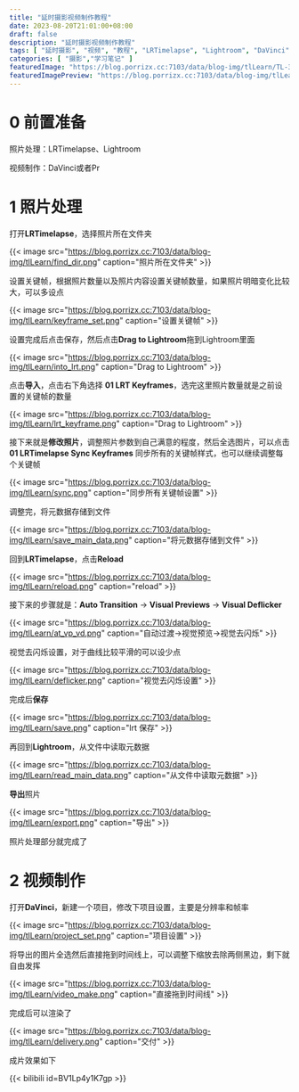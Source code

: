 ```yaml
---
title: "延时摄影视频制作教程"
date: 2023-08-20T21:01:00+08:00
draft: false
description: "延时摄影视频制作教程"
tags: [ "延时摄影", "视频", "教程", "LRTimelapse", "Lightroom", "DaVinci" ]
categories: [ "摄影","学习笔记" ]
featuredImage: "https://blog.porrizx.cc:7103/data/blog-img/tlLearn/TL-328.jpg"
featuredImagePreview: "https://blog.porrizx.cc:7103/data/blog-img/tlLearn/TL-328.jpg"
---
```


# 0 前置准备

照片处理：LRTimelapse、Lightroom

视频制作：DaVinci或者Pr

# 1 照片处理

打开**LRTimelapse**，选择照片所在文件夹

{{< image src="https://blog.porrizx.cc:7103/data/blog-img/tlLearn/find_dir.png" caption="照片所在文件夹"  >}}

设置关键帧，根据照片数量以及照片内容设置关键帧数量，如果照片明暗变化比较大，可以多设点

{{< image src="https://blog.porrizx.cc:7103/data/blog-img/tlLearn/keyframe_set.png" caption="设置关键帧" >}}

设置完成后点击保存，然后点击**Drag to Lightroom**拖到Lightroom里面

{{< image src="https://blog.porrizx.cc:7103/data/blog-img/tlLearn/into_lrt.png" caption="Drag to Lightroom"  >}}

点击**导入**，点击右下角选择 **01 LRT Keyframes**，选完这里照片数量就是之前设置的关键帧的数量

{{< image src="https://blog.porrizx.cc:7103/data/blog-img/tlLearn/lrt_keyframe.png" caption="Drag to Lightroom" >}}

接下来就是**修改照片**，调整照片参数到自己满意的程度，然后全选图片，可以点击 **01 LRTimelapse Sync Keyframes**
同步所有的关键帧样式，也可以继续调整每个关键帧

{{< image src="https://blog.porrizx.cc:7103/data/blog-img/tlLearn/sync.png" caption="同步所有关键帧设置" >}}

调整完，将元数据存储到文件

{{< image src="https://blog.porrizx.cc:7103/data/blog-img/tlLearn/save_main_data.png" caption="将元数据存储到文件"  >}}

回到**LRTimelapse**，点击**Reload**

{{< image src="https://blog.porrizx.cc:7103/data/blog-img/tlLearn/reload.png" caption="reload"  >}}

接下来的步骤就是：**Auto Transition** -> **Visual Previews** -> **Visual Deflicker**

{{< image src="https://blog.porrizx.cc:7103/data/blog-img/tlLearn/at_vp_vd.png" caption="自动过渡->视觉预览->视觉去闪烁" >}}

视觉去闪烁设置，对于曲线比较平滑的可以设少点

{{< image src="https://blog.porrizx.cc:7103/data/blog-img/tlLearn/deflicker.png" caption="视觉去闪烁设置" >}}

完成后**保存**

{{< image src="https://blog.porrizx.cc:7103/data/blog-img/tlLearn/save.png" caption="lrt 保存"  >}}

再回到**Lightroom**，从文件中读取元数据

{{< image src="https://blog.porrizx.cc:7103/data/blog-img/tlLearn/read_main_data.png" caption="从文件中读取元数据" >}}

**导出**照片

{{< image src="https://blog.porrizx.cc:7103/data/blog-img/tlLearn/export.png" caption="导出"  >}}

照片处理部分就完成了

# 2 视频制作

打开**DaVinci**，新建一个项目，修改下项目设置，主要是分辨率和帧率

{{< image src="https://blog.porrizx.cc:7103/data/blog-img/tlLearn/project_set.png" caption="项目设置" >}}

将导出的图片全选然后直接拖到时间线上，可以调整下缩放去除两侧黑边，剩下就自由发挥

{{< image src="https://blog.porrizx.cc:7103/data/blog-img/tlLearn/video_make.png" caption="直接拖到时间线"  >}}

完成后可以渲染了

{{< image src="https://blog.porrizx.cc:7103/data/blog-img/tlLearn/delivery.png" caption="交付" >}}

成片效果如下

{{< bilibili id=BV1Lp4y1K7gp >}}

